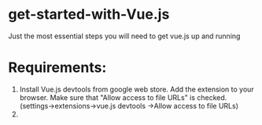 # get-started-with-Vue.js
Just the most essential steps you will need to get vue.js up and running

# Requirements:
1) Install Vue.js devtools from google web store. Add the extension to your browser. Make sure that "Allow access to file URLs" is checked. (settings->extensions->vue.js devtools ->Allow access to file URLs)
2)
